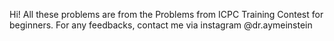 Hi! All these problems are from the Problems from ICPC Training Contest for beginners.
For any feedbacks, contact me via instagram @dr.aymeinstein
